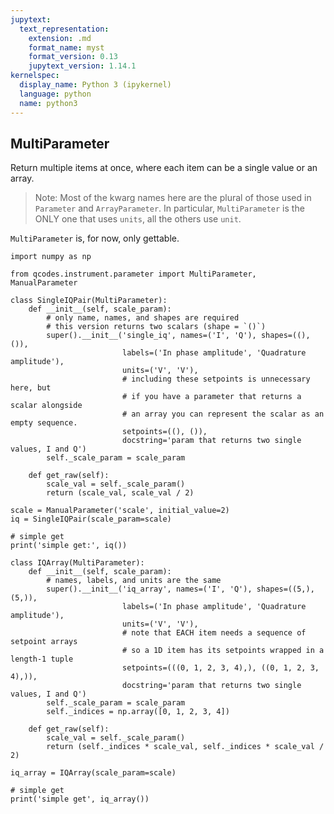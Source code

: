 ```yaml
---
jupytext:
  text_representation:
    extension: .md
    format_name: myst
    format_version: 0.13
    jupytext_version: 1.14.1
kernelspec:
  display_name: Python 3 (ipykernel)
  language: python
  name: python3
---
```


## MultiParameter
Return multiple items at once, where each item can be a single value or an array.

> Note: Most of the kwarg names here are the plural of those used in `Parameter` and `ArrayParameter`. In particular, `MultiParameter` is the ONLY one that uses `units`, all the others use `unit`.

`MultiParameter` is, for now, only gettable.

```{code-cell} ipython3
import numpy as np

from qcodes.instrument.parameter import MultiParameter, ManualParameter
```

```{code-cell} ipython3
class SingleIQPair(MultiParameter):
    def __init__(self, scale_param):
        # only name, names, and shapes are required
        # this version returns two scalars (shape = `()`)
        super().__init__('single_iq', names=('I', 'Q'), shapes=((), ()),
                         labels=('In phase amplitude', 'Quadrature amplitude'),
                         units=('V', 'V'),
                         # including these setpoints is unnecessary here, but
                         # if you have a parameter that returns a scalar alongside
                         # an array you can represent the scalar as an empty sequence.
                         setpoints=((), ()),
                         docstring='param that returns two single values, I and Q')
        self._scale_param = scale_param

    def get_raw(self):
        scale_val = self._scale_param()
        return (scale_val, scale_val / 2)

scale = ManualParameter('scale', initial_value=2)
iq = SingleIQPair(scale_param=scale)

# simple get
print('simple get:', iq())
```

```{code-cell} ipython3
class IQArray(MultiParameter):
    def __init__(self, scale_param):
        # names, labels, and units are the same
        super().__init__('iq_array', names=('I', 'Q'), shapes=((5,), (5,)),
                         labels=('In phase amplitude', 'Quadrature amplitude'),
                         units=('V', 'V'),
                         # note that EACH item needs a sequence of setpoint arrays
                         # so a 1D item has its setpoints wrapped in a length-1 tuple
                         setpoints=(((0, 1, 2, 3, 4),), ((0, 1, 2, 3, 4),)),
                         docstring='param that returns two single values, I and Q')
        self._scale_param = scale_param
        self._indices = np.array([0, 1, 2, 3, 4])

    def get_raw(self):
        scale_val = self._scale_param()
        return (self._indices * scale_val, self._indices * scale_val / 2)

iq_array = IQArray(scale_param=scale)

# simple get
print('simple get', iq_array())
```
